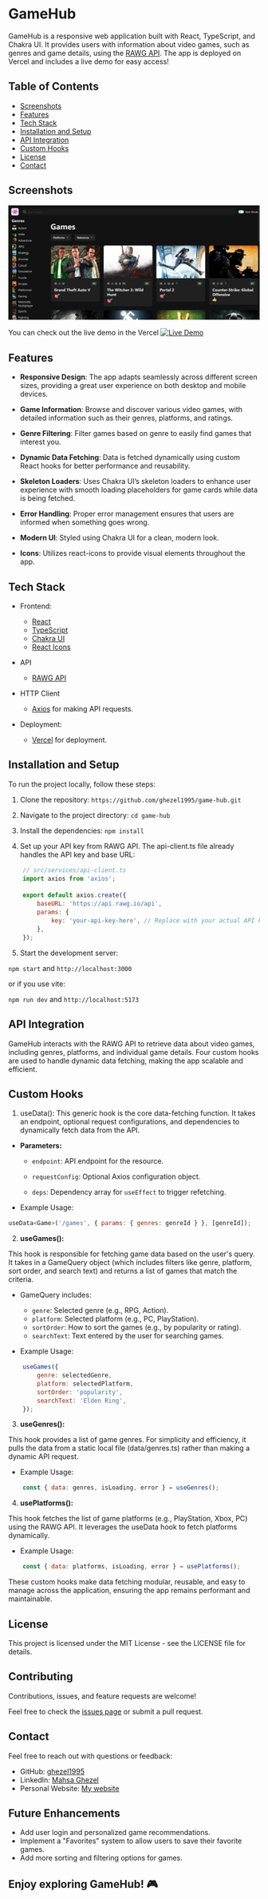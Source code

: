 # GameHub

GameHub is a responsive web application built with React, TypeScript, and Chakra UI. It provides users with information about video games, such as genres and game details, using the [RAWG API](https://www.rawg.io). The app is deployed on Vercel and includes a live demo for easy access!

## Table of Contents

- [Screenshots](#screenshots)
- [Features](#features)
- [Tech Stack](#tech-stack)
- [Installation and Setup](#installation-and-setup)
- [API Integration](#api-integration)
- [Custom Hooks](#custom-hooks)
- [License](#license)
- [Contact](#contact)

## Screenshots

![📸 Preview](./src/assets/gamehub.png)

You can check out the live demo in the Vercel
[![Live Demo](https://img.shields.io/badge/Live%20Demo-Click%20Here-brightgreen)](https://game-hub-beta-gilt.vercel.app/)

## Features

- __Responsive Design__: The app adapts seamlessly across different screen sizes, providing a great user experience on both desktop and mobile devices.

- __Game Information__: Browse and discover various video games, with detailed information such as their genres, platforms, and ratings.

- __Genre Filtering__: Filter games based on genre to easily find games that interest you.

- __Dynamic Data Fetching__: Data is fetched dynamically using custom React hooks for better performance and reusability.

- __Skeleton Loaders__: Uses Chakra UI’s skeleton loaders to enhance user experience with smooth loading placeholders for game cards while data is being fetched.

- __Error Handling__: Proper error management ensures that users are informed when something goes wrong.

- __Modern UI__: Styled using Chakra UI for a clean, modern look.

- __Icons__: Utilizes react-icons to provide visual elements throughout the app.

## Tech Stack

- Frontend:
    - [React](https://react.dev/)
    - [TypeScript](https://www.typescriptlang.org/)
    - [Chakra UI](https://v2.chakra-ui.com/)
    - [React Icons](https://react-icons.github.io/react-icons/)

- API
    - [RAWG API](https://www.rawg.io)

- HTTP Client
    - [Axios](https://www.axios.com/) for making API requests.

- Deployment:
    - [Vercel](https://vercel.com) for deployment.

## Installation and Setup

To run the project locally, follow these steps:

1. Clone the repository:
`
https://github.com/ghezel1995/game-hub.git
`

2. Navigate to the project directory:
` cd game-hub `
3. Install the dependencies:
` npm install `
4. Set up your API key from RAWG API. The api-client.ts file already handles the API key and base URL:

```js
    // src/services/api-client.ts
    import axios from 'axios';

    export default axios.create({
        baseURL: 'https://api.rawg.io/api',
        params: {
            key: 'your-api-key-here', // Replace with your actual API key
        },
    });

```

 5. Start the development server:

` npm start ` and ` http://localhost:3000 `

or if you use vite: 

` npm run dev ` and `http://localhost:5173`

## API Integration

GameHub interacts with the RAWG API to retrieve data about video games, including genres, platforms, and individual game details. Four custom hooks are used to handle dynamic data fetching, making the app scalable and efficient.

## Custom Hooks

1. useData<T>():
  This generic hook is the core data-fetching function. It takes an endpoint, optional request configurations, and dependencies to dynamically fetch data from the API.

  - __Parameters:__

    - `endpoint`: API endpoint for the resource.

    - `requestConfig`: Optional Axios configuration object.

    - `deps`: Dependency array for `useEffect` to trigger refetching.
- Example Usage:

```js
useData<Game>('/games', { params: { genres: genreId } }, [genreId]);
```

2. __useGames():__

This hook is responsible for fetching game data based on the user's query. It takes in a GameQuery object (which includes filters like genre, platform, sort order, and search text) and returns a list of games that match the criteria.

- GameQuery includes:
    - `genre`: Selected genre (e.g., RPG, Action).
    - `platform`: Selected platform (e.g., PC, PlayStation).
    - `sortOrder`: How to sort the games (e.g., by popularity or rating).
    - `searchText`: Text entered by the user for searching games.

- Example Usage:

```js
    useGames({
        genre: selectedGenre,
        platform: selectedPlatform,
        sortOrder: 'popularity',
        searchText: 'Elden Ring',
    });
``` 

3. __useGenres():__

This hook provides a list of game genres. For simplicity and efficiency, it pulls the data from a static local file (data/genres.ts) rather than making a dynamic API request.

- Example Usage:

```js
    const { data: genres, isLoading, error } = useGenres();
```

4. __usePlatforms():__

This hook fetches the list of game platforms (e.g., PlayStation, Xbox, PC) using the RAWG API. It leverages the useData hook to fetch platforms dynamically.

- Example Usage:

```js
    const { data: platforms, isLoading, error } = usePlatforms();
```

These custom hooks make data fetching modular, reusable, and easy to manage across the application, ensuring the app remains performant and maintainable.

## License

This project is licensed under the MIT License - see the LICENSE file for details.

## Contributing

Contributions, issues, and feature requests are welcome!

Feel free to check the [issues page](https://github.com/ghezel1995/game-hub/issues) or submit a pull request.


## Contact

Feel free to reach out with questions or feedback:

- GitHub: [ghezel1995](https://github.com/ghezel1995)
- LinkedIn: [Mahsa Ghezel](https://www.linkedin.com/in/mahsaghezel)
- Personal Website: [My website](https://mahsaghezel1995.netlify.app)

## Future Enhancements

- Add user login and personalized game recommendations.
- Implement a "Favorites" system to allow users to save their favorite games.
- Add more sorting and filtering options for games.


## Enjoy exploring GameHub! 🎮